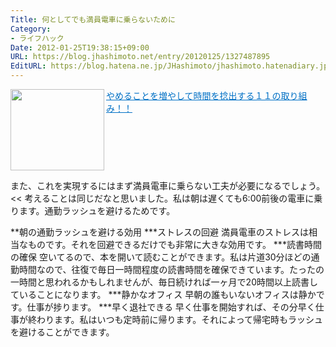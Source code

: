 ```yaml
---
Title: 何としてでも満員電車に乗らないために
Category:
- ライフハック
Date: 2012-01-25T19:38:15+09:00
URL: https://blog.jhashimoto.net/entry/20120125/1327487895
EditURL: https://blog.hatena.ne.jp/JHashimoto/jhashimoto.hatenadiary.jp/atom/entry/12921228815717256826
---
```


<a href="http://www.ashi-tano.jp/?p=1998&utm_source=feedburner&utm_medium=feed&utm_campaign=Feed%3A+ashi-tano+%28%E3%82%A2%E3%82%B7%E3%82%BF%E3%83%8E%E3%83%AC%E3%82%B7%E3%83%94%E3%80%80-%E6%98%8E%E6%97%A5%E3%82%92%E6%A5%BD%E3%81%97%E3%81%8F%E3%81%99%E3%82%8B%E3%83%AC%E3%82%B7%E3%83%94%E9%9B%86-%29" target="_blank"><img class="alignleft" align="left" border="0" src="http://capture.heartrails.com/150x130/shadow?http://www.ashi-tano.jp/?p=1998&utm_source=feedburner&utm_medium=feed&utm_campaign=Feed%3A+ashi-tano+%28%E3%82%A2%E3%82%B7%E3%82%BF%E3%83%8E%E3%83%AC%E3%82%B7%E3%83%94%E3%80%80-%E6%98%8E%E6%97%A5%E3%82%92%E6%A5%BD%E3%81%97%E3%81%8F%E3%81%99%E3%82%8B%E3%83%AC%E3%82%B7%E3%83%94%E9%9B%86-%29" alt="" width="150" height="130" /></a><a style="color:#0070C5;" href="http://www.ashi-tano.jp/?p=1998&utm_source=feedburner&utm_medium=feed&utm_campaign=Feed%3A+ashi-tano+%28%E3%82%A2%E3%82%B7%E3%82%BF%E3%83%8E%E3%83%AC%E3%82%B7%E3%83%94%E3%80%80-%E6%98%8E%E6%97%A5%E3%82%92%E6%A5%BD%E3%81%97%E3%81%8F%E3%81%99%E3%82%8B%E3%83%AC%E3%82%B7%E3%83%94%E9%9B%86-%29" target="_blank">やめることを増やして時間を捻出する１１の取り組み！！</a><a href="http://b.hatena.ne.jp/entry/http://www.ashi-tano.jp/?p=1998&utm_source=feedburner&utm_medium=feed&utm_campaign=Feed%3A+ashi-tano+%28%E3%82%A2%E3%82%B7%E3%82%BF%E3%83%8E%E3%83%AC%E3%82%B7%E3%83%94%E3%80%80-%E6%98%8E%E6%97%A5%E3%82%92%E6%A5%BD%E3%81%97%E3%81%8F%E3%81%99%E3%82%8B%E3%83%AC%E3%82%B7%E3%83%94%E9%9B%86-%29" target="_blank"><img border="0" src="http://b.hatena.ne.jp/entry/image/http://www.ashi-tano.jp/?p=1998&utm_source=feedburner&utm_medium=feed&utm_campaign=Feed%3A+ashi-tano+%28%E3%82%A2%E3%82%B7%E3%82%BF%E3%83%8E%E3%83%AC%E3%82%B7%E3%83%94%E3%80%80-%E6%98%8E%E6%97%A5%E3%82%92%E6%A5%BD%E3%81%97%E3%81%8F%E3%81%99%E3%82%8B%E3%83%AC%E3%82%B7%E3%83%94%E9%9B%86-%29" alt="" /></a><br style="clear:both;" />
>>
また、これを実現するにはまず満員電車に乗らない工夫が必要になるでしょう。
<<
考えることは同じだなと思いました。私は朝は遅くても6:00前後の電車に乗ります。通勤ラッシュを避けるためです。

**朝の通勤ラッシュを避ける効用
***ストレスの回避
満員電車のストレスは相当なものです。それを回避できるだけでも非常に大きな効用です。
***読書時間の確保
空いてるので、本を開いて読むことができます。私は片道30分ほどの通勤時間なので、往復で毎日一時間程度の読書時間を確保できています。たったの一時間と思われるかもしれませんが、毎日続ければ一ヶ月で20時間以上読書していることになります。
***静かなオフィス
早朝の誰もいないオフィスは静かです。仕事が捗ります。
***早く退社できる
早く仕事を開始すれば、その分早く仕事が終わります。私はいつも定時前に帰ります。それによって帰宅時もラッシュを避けることができます。
